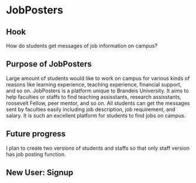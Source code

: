 # JobPosters

## Hook

How do students get messages of job information on campus? 

## Purpose of JobPosters

Large amount of students would like to work on campus for various kinds of reasons like learning experience, teaching experience, financial support, and so on. JobPosters is a platform unique to Brandeis University. It aims to help faculties or staffs to find teaching assisstants, research assisstants, roosevelt Fellow, peer mentor, and so on. All students can get the messages sent by faculties easily including job description, job requirement, and salary. It is such an excellent platform for students to find jobs on campus.

## Future progress

I plan to create two versions of students and staffs so that only staff version has job posting function.

## New User: Signup

